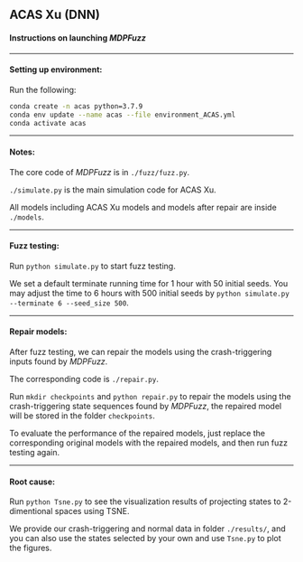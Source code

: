 ##  ACAS Xu (DNN)

#### Instructions on launching *MDPFuzz*
----

#### Setting up environment:

Run the following:
```bash
conda create -n acas python=3.7.9
conda env update --name acas --file environment_ACAS.yml
conda activate acas
```

----

#### Notes:
The core code of *MDPFuzz* is in `./fuzz/fuzz.py`. 

`./simulate.py` is the main simulation code for ACAS Xu.

All models including ACAS Xu models and models after repair are inside `./models`.

----

#### Fuzz testing:
Run `python simulate.py` to start fuzz testing.

We set a default terminate running time for 1 hour with 50 initial seeds. You may adjust the time to 6 hours with 500 initial seeds by `python simulate.py --terminate 6 --seed_size 500`.

----

#### Repair models:
After fuzz testing, we can repair the models using the crash-triggering inputs found by *MDPFuzz*.

The corresponding code is `./repair.py`.

Run `mkdir checkpoints` and `python repair.py` to repair the models using the crash-triggering state sequences found by *MDPFuzz*, the repaired model will be stored in the folder `checkpoints`.

To evaluate the performance of the repaired models, just replace the corresponding original models with the repaired models, and then run fuzz testing again.

----

#### Root cause:
Run `python Tsne.py` to see the visualization results of projecting states to 2-dimentional spaces using TSNE.

We provide our crash-triggering and normal data in folder `./results/`, and you can also use the states selected by your own and use `Tsne.py` to plot the figures.